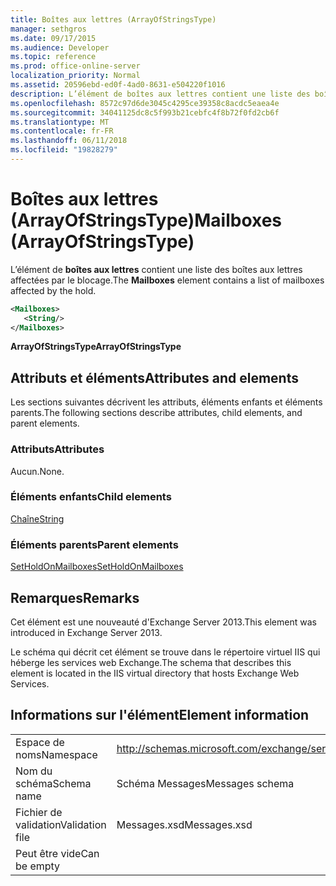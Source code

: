 ```yaml
---
title: Boîtes aux lettres (ArrayOfStringsType)
manager: sethgros
ms.date: 09/17/2015
ms.audience: Developer
ms.topic: reference
ms.prod: office-online-server
localization_priority: Normal
ms.assetid: 20596ebd-ed0f-4ad0-8631-e504220f1016
description: L’élément de boîtes aux lettres contient une liste des boîtes aux lettres affectées par le blocage.
ms.openlocfilehash: 8572c97d6de3045c4295ce39358c8acdc5eaea4e
ms.sourcegitcommit: 34041125dc8c5f993b21cebfc4f8b72f0fd2cb6f
ms.translationtype: MT
ms.contentlocale: fr-FR
ms.lasthandoff: 06/11/2018
ms.locfileid: "19828279"
---
```

# <a name="mailboxes-arrayofstringstype"></a><span data-ttu-id="ee932-103">Boîtes aux lettres (ArrayOfStringsType)</span><span class="sxs-lookup"><span data-stu-id="ee932-103">Mailboxes (ArrayOfStringsType)</span></span>

<span data-ttu-id="ee932-104">L’élément de **boîtes aux lettres** contient une liste des boîtes aux lettres affectées par le blocage.</span><span class="sxs-lookup"><span data-stu-id="ee932-104">The **Mailboxes** element contains a list of mailboxes affected by the hold.</span></span> 
  
```XML
<Mailboxes>
   <String/>
</Mailboxes>
```

<span data-ttu-id="ee932-105">**ArrayOfStringsType**</span><span class="sxs-lookup"><span data-stu-id="ee932-105">**ArrayOfStringsType**</span></span>

## <a name="attributes-and-elements"></a><span data-ttu-id="ee932-106">Attributs et éléments</span><span class="sxs-lookup"><span data-stu-id="ee932-106">Attributes and elements</span></span>

<span data-ttu-id="ee932-107">Les sections suivantes décrivent les attributs, éléments enfants et éléments parents.</span><span class="sxs-lookup"><span data-stu-id="ee932-107">The following sections describe attributes, child elements, and parent elements.</span></span>
  
### <a name="attributes"></a><span data-ttu-id="ee932-108">Attributs</span><span class="sxs-lookup"><span data-stu-id="ee932-108">Attributes</span></span>

<span data-ttu-id="ee932-109">Aucun.</span><span class="sxs-lookup"><span data-stu-id="ee932-109">None.</span></span>
  
### <a name="child-elements"></a><span data-ttu-id="ee932-110">Éléments enfants</span><span class="sxs-lookup"><span data-stu-id="ee932-110">Child elements</span></span>

[<span data-ttu-id="ee932-111">Chaîne</span><span class="sxs-lookup"><span data-stu-id="ee932-111">String</span></span>](string.md)
  
### <a name="parent-elements"></a><span data-ttu-id="ee932-112">Éléments parents</span><span class="sxs-lookup"><span data-stu-id="ee932-112">Parent elements</span></span>

[<span data-ttu-id="ee932-113">SetHoldOnMailboxes</span><span class="sxs-lookup"><span data-stu-id="ee932-113">SetHoldOnMailboxes</span></span>](setholdonmailboxes.md)
  
## <a name="remarks"></a><span data-ttu-id="ee932-114">Remarques</span><span class="sxs-lookup"><span data-stu-id="ee932-114">Remarks</span></span>

<span data-ttu-id="ee932-115">Cet élément est une nouveauté d'Exchange Server 2013.</span><span class="sxs-lookup"><span data-stu-id="ee932-115">This element was introduced in Exchange Server 2013.</span></span>
  
<span data-ttu-id="ee932-116">Le schéma qui décrit cet élément se trouve dans le répertoire virtuel IIS qui héberge les services web Exchange.</span><span class="sxs-lookup"><span data-stu-id="ee932-116">The schema that describes this element is located in the IIS virtual directory that hosts Exchange Web Services.</span></span>
  
## <a name="element-information"></a><span data-ttu-id="ee932-117">Informations sur l'élément</span><span class="sxs-lookup"><span data-stu-id="ee932-117">Element information</span></span>

|||
|:-----|:-----|
|<span data-ttu-id="ee932-118">Espace de noms</span><span class="sxs-lookup"><span data-stu-id="ee932-118">Namespace</span></span>  <br/> |http://schemas.microsoft.com/exchange/services/2006/messages  <br/> |
|<span data-ttu-id="ee932-119">Nom du schéma</span><span class="sxs-lookup"><span data-stu-id="ee932-119">Schema name</span></span>  <br/> |<span data-ttu-id="ee932-120">Schéma Messages</span><span class="sxs-lookup"><span data-stu-id="ee932-120">Messages schema</span></span>  <br/> |
|<span data-ttu-id="ee932-121">Fichier de validation</span><span class="sxs-lookup"><span data-stu-id="ee932-121">Validation file</span></span>  <br/> |<span data-ttu-id="ee932-122">Messages.xsd</span><span class="sxs-lookup"><span data-stu-id="ee932-122">Messages.xsd</span></span>  <br/> |
|<span data-ttu-id="ee932-123">Peut être vide</span><span class="sxs-lookup"><span data-stu-id="ee932-123">Can be empty</span></span>  <br/> ||
   


